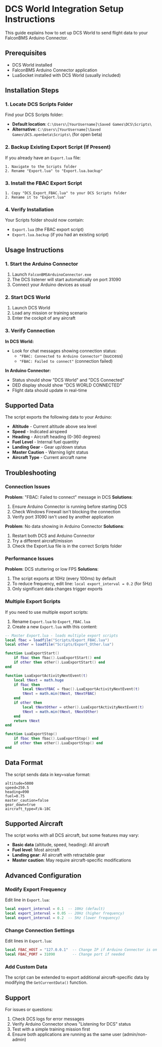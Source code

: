 # DCS World Integration Setup Instructions

This guide explains how to set up DCS World to send flight data to your FalconBMS Arduino Connector.

## Prerequisites

- DCS World installed
- FalconBMS Arduino Connector application
- LuaSocket installed with DCS World (usually included)

## Installation Steps

### 1. Locate DCS Scripts Folder

Find your DCS Scripts folder:
- **Default location**: `C:\Users\[YourUsername]\Saved Games\DCS\Scripts\`
- **Alternative**: `C:\Users\[YourUsername]\Saved Games\DCS.openbeta\Scripts\` (for open beta)

### 2. Backup Existing Export Script (If Present)

If you already have an `Export.lua` file:
```
1. Navigate to the Scripts folder
2. Rename "Export.lua" to "Export.lua.backup"
```

### 3. Install the FBAC Export Script

```
1. Copy "DCS_Export_FBAC.lua" to your DCS Scripts folder
2. Rename it to "Export.lua"
```

### 4. Verify Installation

Your Scripts folder should now contain:
- `Export.lua` (the FBAC export script)
- `Export.lua.backup` (if you had an existing script)

## Usage Instructions

### 1. Start the Arduino Connector

1. Launch `FalconBMSArduinoConnector.exe`
2. The DCS listener will start automatically on port 31090
3. Connect your Arduino devices as usual

### 2. Start DCS World

1. Launch DCS World
2. Load any mission or training scenario
3. Enter the cockpit of any aircraft

### 3. Verify Connection

**In DCS World:**
- Look for chat messages showing connection status:
  - `"FBAC: Connected to Arduino Connector"` (success)
  - `"FBAC: Failed to connect"` (connection failed)

**In Arduino Connector:**
- Status should show "DCS World" and "DCS Connected"
- DED display should show "DCS WORLD CONNECTED"
- Flight data should update in real-time

## Supported Data

The script exports the following data to your Arduino:
- **Altitude** - Current altitude above sea level
- **Speed** - Indicated airspeed
- **Heading** - Aircraft heading (0-360 degrees)
- **Fuel Level** - Internal fuel quantity
- **Landing Gear** - Gear up/down status
- **Master Caution** - Warning light status
- **Aircraft Type** - Current aircraft name

## Troubleshooting

### Connection Issues

**Problem**: "FBAC: Failed to connect" message in DCS
**Solutions**:
1. Ensure Arduino Connector is running before starting DCS
2. Check Windows Firewall isn't blocking the connection
3. Verify port 31090 isn't used by another application

**Problem**: No data showing in Arduino Connector
**Solutions**:
1. Restart both DCS and Arduino Connector
2. Try a different aircraft/mission
3. Check the Export.lua file is in the correct Scripts folder

### Performance Issues

**Problem**: DCS stuttering or low FPS
**Solutions**:
1. The script exports at 10Hz (every 100ms) by default
2. To reduce frequency, edit line: `local export_interval = 0.2` (for 5Hz)
3. Only significant data changes trigger exports

### Multiple Export Scripts

If you need to use multiple export scripts:

1. Rename `Export.lua` to `Export_FBAC.lua`
2. Create a new `Export.lua` with this content:
```lua
-- Master Export.lua - loads multiple export scripts
local fbac = loadfile("Scripts/Export_FBAC.lua")
local other = loadfile("Scripts/Export_Other.lua")

function LuaExportStart()
    if fbac then fbac().LuaExportStart() end
    if other then other().LuaExportStart() end
end

function LuaExportActivityNextEvent(t)
    local tNext = math.huge
    if fbac then
        local tNextFBAC = fbac().LuaExportActivityNextEvent(t)
        tNext = math.min(tNext, tNextFBAC)
    end
    if other then
        local tNextOther = other().LuaExportActivityNextEvent(t)
        tNext = math.min(tNext, tNextOther)
    end
    return tNext
end

function LuaExportStop()
    if fbac then fbac().LuaExportStop() end
    if other then other().LuaExportStop() end
end
```

## Data Format

The script sends data in key=value format:
```
altitude=5000
speed=250.5
heading=090
fuel=0.75
master_caution=false
gear_down=true
aircraft_type=F/A-18C
```

## Supported Aircraft

The script works with all DCS aircraft, but some features may vary:
- **Basic data** (altitude, speed, heading): All aircraft
- **Fuel level**: Most aircraft
- **Landing gear**: All aircraft with retractable gear
- **Master caution**: May require aircraft-specific modifications

## Advanced Configuration

### Modify Export Frequency
Edit line in `Export.lua`:
```lua
local export_interval = 0.1  -- 10Hz (default)
local export_interval = 0.05 -- 20Hz (higher frequency)
local export_interval = 0.2  -- 5Hz (lower frequency)
```

### Change Connection Settings
Edit lines in `Export.lua`:
```lua
local FBAC_HOST = "127.0.0.1"  -- Change IP if Arduino Connector is on different PC
local FBAC_PORT = 31090        -- Change port if needed
```

### Add Custom Data
The script can be extended to export additional aircraft-specific data by modifying the `GetCurrentData()` function.

## Support

For issues or questions:
1. Check DCS logs for error messages
2. Verify Arduino Connector shows "Listening for DCS" status
3. Test with a simple training mission first
4. Ensure both applications are running as the same user (admin/non-admin)